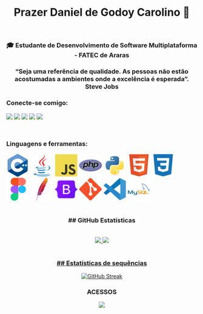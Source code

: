 <h1 align="center"><b>Prazer Daniel de Godoy Carolino 👋</b></h1>
<br>
<h3 align="center"><b>🎓 Estudante de Desenvolvimento de Software Multiplataforma - FATEC de Araras</b></h3>
<h3 align="center"><b>“Seja uma referência de qualidade. As pessoas não estão acostumadas a ambientes onde a excelência é esperada”. Steve Jobs</b></h5>
<h3 align="left">Conecte-se comigo:</h3>
<p align="left">
    <a href="https://www.linkedin.com/in/danielcarolino]" target="blank"><img align="center"
            src="https://img.shields.io/badge/-LinkedIn-blue?style=flat-square&logo=Linkedin&logoColor=white&link=LINK_LINKEDIN)"height="40" width="auto" /></a>
     <a href="mailto:daniel.carolino@fatec.sp.gov.br" target="blank"><img align="center"
            src="https://img.shields.io/badge/Microsoft%20Teams-6264A7?style=flat-square&logo=microsoft-teams&logoColor=white"height="40" width="auto" /></a>
    <a href="mailto:daniel.carolino@gmail.com" target="blank"><img align="center"
            src="https://img.shields.io/badge/Gmail-D14836?style=flat-square&logo=gmail&logoColor=white"
             height="40" width="auto" /></a>
      <a href="https://github.com/danielcarolino89" target="blank"><img align="center"
            src="https://img.shields.io/badge/-Github-000?style=flat-square&logo=Github&logoColor=white&link=LINK_GIT"
             height="40" width="auto" /></a>
    <a href="https://wa.me/5519996300297" target="blank"><img align="center"
            src="https://img.shields.io/badge/WhatsApp-25D366?style=flat-square&logo=whatsapp&logoColor=white"
             height="40" width="auto" /></a>
</p>


<br>
<h3 align="left">Linguagens e ferramentas:</h3>
<div align="left">
     <img alt="C++" title="C++" height="60" width="auto"
        src="https://raw.githubusercontent.com/devicons/devicon/master/icons/cplusplus/cplusplus-original.svg">
    <img alt="Java" title="C" height="60" width="auto"
        src="https://raw.githubusercontent.com/devicons/devicon/master/icons/java/java-original.svg">
    <img alt="Javascript" title="Javascript" height="60" width="auto"
        src="https://raw.githubusercontent.com/rewerp/icons/0e439a058630db63e7356bdb1af3189b2f772bd7/devicons/javascript-original.svg">
    <img alt="PHP" title="PHP" height="60" width="auto"
        src="https://raw.githubusercontent.com/devicons/devicon/master/icons/php/php-original.svg">
    <img alt="Python" title="Python" height="60" width="auto"
     src="https://raw.githubusercontent.com/devicons/devicon/master/icons/python/python-original.svg">
    <img alt="HTML" title="HTML" height="60" width="auto"
        src="https://raw.githubusercontent.com/rewerp/icons/0e439a058630db63e7356bdb1af3189b2f772bd7/devicons/html5-original.svg">
    <img alt="CSS" title="CSS" height="60" width="auto"
        src="https://raw.githubusercontent.com/rewerp/icons/0e439a058630db63e7356bdb1af3189b2f772bd7/devicons/css3-plain.svg">
    <img alt="Figma" title="Figma" height="60" width="auto"
     src="https://raw.githubusercontent.com/devicons/devicon/master/icons/figma/figma-original.svg">
    <img alt="Apache" title="Apache" height="60" width="auto"
     src="https://raw.githubusercontent.com/devicons/devicon/master/icons/apache/apache-original.svg">
        <img alt="Bootstrap" title="Bootstrap" height="60" width="auto"
        src="https://raw.githubusercontent.com/devicons/devicon/master/icons/bootstrap/bootstrap-original.svg">
    <img alt="Git" title="Git" height="60" width="auto"
        src="https://raw.githubusercontent.com/rewerp/icons/0e439a058630db63e7356bdb1af3189b2f772bd7/devicons/git-original.svg">
    <img alt="VSCode" title="VS Code" height="60" width="auto"
        src="https://raw.githubusercontent.com/rewerp/icons/ec13fe8d88a6c8acb8fd0275614fd9453bdd104b/devicons/vscode-original.svg">
        <img alt="MySQL" title="MySQL" height="60" width="auto"
        src="https://raw.githubusercontent.com/devicons/devicon/master/icons/mysql/mysql-original-wordmark.svg">
</div>
<br>

<div align="center"><h3><b>## GitHub Estatísticas</b></h3><br>
    
  <a href="https://github.com/DanielCarolino89">
  <img height="180em" src="https://github-readme-stats.vercel.app/api?username=DanielCarolino89&show_icons=true&theme=radical&include_all_commits=true&count_private=true"/>
  <img height="180em" src="https://github-readme-stats.vercel.app/api/top-langs/?username=DanielCarolino89&layout=compact&langs_count=7&theme=radical"/>
</div><br>
<div align="center"><h3><b>## Estatísticas de sequências</b></h3>

[![GitHub Streak](http://github-readme-streak-stats.herokuapp.com?user=DanielCarolino89&theme=dark&date_format=j%20M%5B%20Y%5D&show_icons=true&title_color=fff&icon_color=79ff97&text_color=9f9f9f&bg_color=151515)](https://git.io/streak-stats)
<br/></div>
<h3 align="center">ACESSOS</h3>
<p align="center"><img alingn="center" src="https://profile-counter.glitch.me/DanielCarolino89/count.svg" /></p>
<br/>
</div>
<br>

